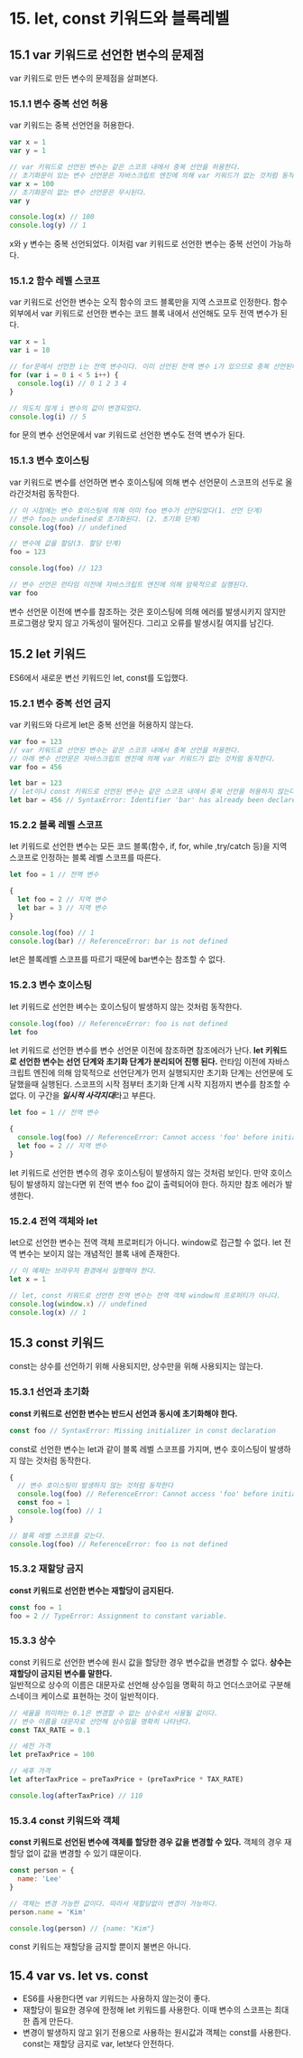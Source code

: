 # 15. let, const 키워드와 블록레벨 
## 15.1 var 키워드로 선언한 변수의 문제점
var 키워드로 만든 변수의 문제점을 살펴본다.
### 15.1.1 변수 중복 선언 허용
var 키워드는 중복 선언언을 허용한다.
```js
var x = 1
var y = 1

// var 키워드로 선언된 변수는 같은 스코프 내에서 중복 선언을 허용한다.
// 초기화문이 있는 변수 선언문은 자바스크립트 엔진에 의해 var 키워드가 없는 것처럼 동작한다.
var x = 100
// 초기화문이 없는 변수 선언문은 무시된다.
var y

console.log(x) // 100
console.log(y) // 1
```
x와 y 변수는 중복 선언되었다. 이처럼 var 키워드로 선언한 변수는 중복 선언이 가능하다.
### 15.1.2 함수 레벨 스코프
var 키워드로 선언한 변수는 오직 함수의 코드 블록만을 지역 스코프로 인정한다. 함수 외부에서 var 키워드로 선언한 변수는 코드 블록 내에서 선언해도 모두 전역 변수가 된다.
```js
var x = 1
var i = 10

// for문에서 선언한 i는 전역 변수이다. 이미 선언된 전역 변수 i가 있으므로 중복 선언된다.
for (var i = 0 i < 5 i++) {
  console.log(i) // 0 1 2 3 4
}

// 의도치 않게 i 변수의 값이 변경되었다.
console.log(i) // 5
```
for 문의 변수 선언문에서 var 키워드로 선언한 변수도 전역 변수가 된다.
### 15.1.3 변수 호이스팅
var 키워드로 변수를 선언하면 변수 호이스팅에 의해 변수 선언문이 스코프의 선두로 올라간것처럼 동작한다. 
```js
// 이 시점에는 변수 호이스팅에 의해 이미 foo 변수가 선언되었다(1. 선언 단계)
// 변수 foo는 undefined로 초기화된다. (2. 초기화 단계)
console.log(foo) // undefined

// 변수에 값을 할당(3. 할당 단계)
foo = 123

console.log(foo) // 123

// 변수 선언은 런타임 이전에 자바스크립트 엔진에 의해 암묵적으로 실행된다.
var foo
```
변수 선언문 이전에 변수를 참조하는 것은 호이스팅에 의해 에러를 발생시키지 않지만 프로그램상 맞지 않고 가독성이 떨어진다. 그리고 오류를 발생시킬 여지를 남긴다.
## 15.2 let 키워드
ES6에서 새로운 변선 키워드인 let, const를 도입했다.
### 15.2.1 변수 중복 선언 금지
var 키워드와 다르게 let은 중복 선언을 허용하지 않는다.
```js
var foo = 123
// var 키워드로 선언된 변수는 같은 스코프 내에서 중복 선언을 허용한다.
// 아래 변수 선언문은 자바스크립트 엔진에 의해 var 키워드가 없는 것처럼 동작한다.
var foo = 456

let bar = 123
// let이나 const 키워드로 선언된 변수는 같은 스코프 내에서 중복 선언을 허용하지 않는다.
let bar = 456 // SyntaxError: Identifier 'bar' has already been declared
```
### 15.2.2 블록 레벨 스코프
let 키워드로 선언한 변수는 모든 코드 블록(함수, if, for, while ,try/catch 등)을 지역 스코프로 인정하는 블록 레벨 스코프를 따른다.
```js
let foo = 1 // 전역 변수

{
  let foo = 2 // 지역 변수
  let bar = 3 // 지역 변수
}

console.log(foo) // 1
console.log(bar) // ReferenceError: bar is not defined
```
let은 블록레벨 스코프를 따르기 때문에 bar변수는 참조할 수 없다.
### 15.2.3 변수 호이스팅
let 키워드로 선언한 벼수는 호이스팅이 발생하지 않는 것처럼 동작한다.
```js
console.log(foo) // ReferenceError: foo is not defined
let foo
```
let 키워드로 선언한 변수를 변수 선언문 이전에 참조하면 참조에러가 난다. **let 키워드로 선언한 변수는 선언 단계와 초기화 단계가 분리되어 진행 된다.** 런타임 이전에 자바스크립트 엔진에 의해 암묵적으로 선언단계가 먼저 실행되지만 초기화 단계는 선언문에 도달했을때 실행된다. 스코프의 시작 점부터 초기화 단계 시작 지점까지 변수를 참조할 수 없다. 이 구간을 ***일시적 사각지대***라고 부른다.
```js
let foo = 1 // 전역 변수

{
  console.log(foo) // ReferenceError: Cannot access 'foo' before initialization
  let foo = 2 // 지역 변수
}
```
let 키워드로 선언한 변수의 경우 호이스팅이 발생하지 않는 것처럼 보인다. 만약 호이스팅이 발생하지 않는다면 위 전역 변수 foo 값이 출력되어야 한다. 하지만 참조 에러가 발생한다.
### 15.2.4 전역 객체와 let
let으로 선언한 변수는 전역 객체 프로퍼티가 아니다. window로 접근할 수 없다. let 전역 변수는 보이지 않는 개념적인 블록 내에 존재한다. 
```js
// 이 예제는 브라우저 환경에서 실행해야 한다.
let x = 1

// let, const 키워드로 선언한 전역 변수는 전역 객체 window의 프로퍼티가 아니다.
console.log(window.x) // undefined
console.log(x) // 1
```
## 15.3 const 키워드
const는 상수를 선언하기 위해 사용되지만, 상수만을 위해 사용되지는 않는다.
### 15.3.1 선언과  초기화
**const 키워드로 선언한 변수는 반드시 선언과 동시에 초기화해야 한다.**
```js
const foo // SyntaxError: Missing initializer in const declaration
```
const로 선언한 변수는 let과 같이 블록 레벨 스코프를 가지며, 변수 호이스팅이 발생하지 않는 것처럼 동작한다.
```js
{
  // 변수 호이스팅이 발생하지 않는 것처럼 동작한다
  console.log(foo) // ReferenceError: Cannot access 'foo' before initialization
  const foo = 1
  console.log(foo) // 1
}

// 블록 레벨 스코프를 갖는다.
console.log(foo) // ReferenceError: foo is not defined
```
### 15.3.2 재할당 금지
**const 키워드로 선언한 변수는 재할당이 금지된다.**
```js
const foo = 1
foo = 2 // TypeError: Assignment to constant variable.
```
### 15.3.3 상수
const 키워드로 선언한 변수에 원시 값을 할당한 경우 변수값을 변경할 수 없다. **상수는 재할당이 금지된 변수를 말한다.**</br>
일반적으로 상수의 이름은 대문자로 선언해 상수임을 명확히 하고 언더스코어로 구분해 스네이크 케이스로 표현하는 것이 일반적이다.
```js
// 세율을 의미하는 0.1은 변경할 수 없는 상수로서 사용될 값이다.
// 변수 이름을 대문자로 선언해 상수임을 명확히 나타낸다.
const TAX_RATE = 0.1

// 세전 가격
let preTaxPrice = 100

// 세후 가격
let afterTaxPrice = preTaxPrice + (preTaxPrice * TAX_RATE)

console.log(afterTaxPrice) // 110
```
### 15.3.4 const 키워드와 객체
**const 키워드로 선언된 변수에 객체를 할당한 경우 값을 변경할 수 있다.** 객체의 경우 재할당 없이 값을 변경할 수 있기 떄문이다.
```js
const person = {
  name: 'Lee'
}

// 객체는 변경 가능한 값이다. 따라서 재할당없이 변경이 가능하다.
person.name = 'Kim'

console.log(person) // {name: "Kim"}
```
const 키워드는 재할당을 금지할 뿐이지 불변은 아니다.
## 15.4 var vs. let vs. const
- ES6를 사용한다면 var 키워드는 사용하지 않는것이 좋다.
- 재할당이 필요한 경우에 한정해 let 키워드를 사용한다. 이때 변수의 스코프는 최대한 좁게 만든다.
- 변경이 발생하지 않고 읽기 전용으로 사용하는 원시값과 객체는 const를 사용한다. const는 재할당 금지로 var, let보다 안전하다.
